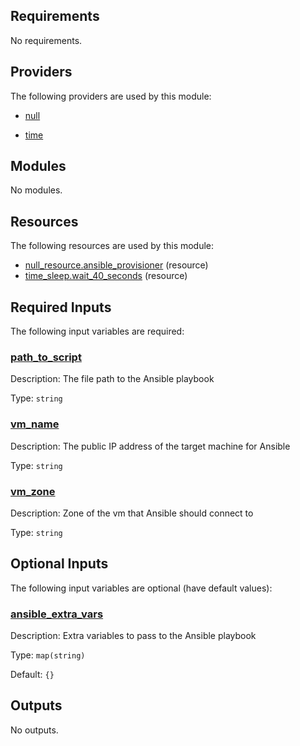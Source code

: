 ## Requirements

No requirements.

## Providers

The following providers are used by this module:

- <a name="provider_null"></a> [null](#provider\_null)

- <a name="provider_time"></a> [time](#provider\_time)

## Modules

No modules.

## Resources

The following resources are used by this module:

- [null_resource.ansible_provisioner](https://registry.terraform.io/providers/hashicorp/null/latest/docs/resources/resource) (resource)
- [time_sleep.wait_40_seconds](https://registry.terraform.io/providers/hashicorp/time/latest/docs/resources/sleep) (resource)

## Required Inputs

The following input variables are required:

### <a name="input_path_to_script"></a> [path\_to\_script](#input\_path\_to\_script)

Description: The file path to the Ansible playbook

Type: `string`

### <a name="input_vm_name"></a> [vm\_name](#input\_vm\_name)

Description: The public IP address of the target machine for Ansible

Type: `string`

### <a name="input_vm_zone"></a> [vm\_zone](#input\_vm\_zone)

Description: Zone of the vm that Ansible should connect to

Type: `string`

## Optional Inputs

The following input variables are optional (have default values):

### <a name="input_ansible_extra_vars"></a> [ansible\_extra\_vars](#input\_ansible\_extra\_vars)

Description: Extra variables to pass to the Ansible playbook

Type: `map(string)`

Default: `{}`

## Outputs

No outputs.
